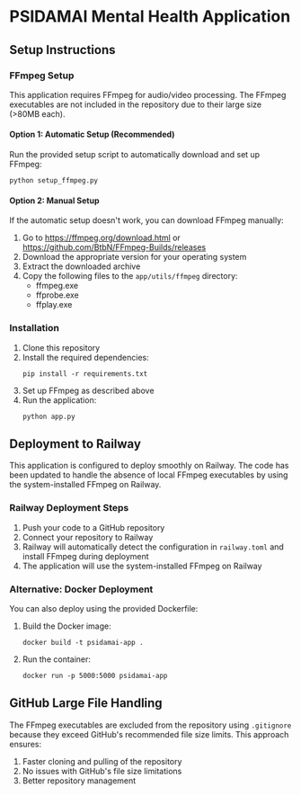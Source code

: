 # PSIDAMAI Mental Health Application

## Setup Instructions

### FFmpeg Setup
This application requires FFmpeg for audio/video processing. The FFmpeg executables are not included in the repository due to their large size (>80MB each).

#### Option 1: Automatic Setup (Recommended)
Run the provided setup script to automatically download and set up FFmpeg:
```
python setup_ffmpeg.py
```

#### Option 2: Manual Setup
If the automatic setup doesn't work, you can download FFmpeg manually:

1. Go to https://ffmpeg.org/download.html or https://github.com/BtbN/FFmpeg-Builds/releases
2. Download the appropriate version for your operating system
3. Extract the downloaded archive
4. Copy the following files to the `app/utils/ffmpeg` directory:
   - ffmpeg.exe
   - ffprobe.exe
   - ffplay.exe

### Installation
1. Clone this repository
2. Install the required dependencies:
   ```
   pip install -r requirements.txt
   ```
3. Set up FFmpeg as described above
4. Run the application:
   ```
   python app.py
   ```

## Deployment to Railway

This application is configured to deploy smoothly on Railway. The code has been updated to handle the absence of local FFmpeg executables by using the system-installed FFmpeg on Railway.

### Railway Deployment Steps

1. Push your code to a GitHub repository
2. Connect your repository to Railway
3. Railway will automatically detect the configuration in `railway.toml` and install FFmpeg during deployment
4. The application will use the system-installed FFmpeg on Railway

### Alternative: Docker Deployment

You can also deploy using the provided Dockerfile:

1. Build the Docker image:
   ```
   docker build -t psidamai-app .
   ```
2. Run the container:
   ```
   docker run -p 5000:5000 psidamai-app
   ```

## GitHub Large File Handling
The FFmpeg executables are excluded from the repository using `.gitignore` because they exceed GitHub's recommended file size limits. This approach ensures:

1. Faster cloning and pulling of the repository
2. No issues with GitHub's file size limitations
3. Better repository management 
